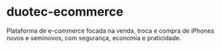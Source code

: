 # duotec-ecommerce
Plataforma de e-commerce focada na venda, troca e compra de iPhones novos e seminovos, com segurança, economia e praticidade.
